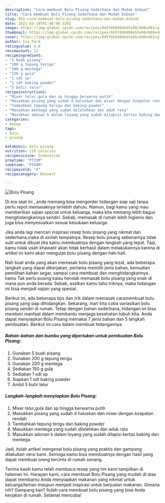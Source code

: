```yaml
---
description: "Cara membuat Bolu Pisang Sederhana dan Mudah Dibuat"
title: "Cara membuat Bolu Pisang Sederhana dan Mudah Dibuat"
slug: 952-cara-membuat-bolu-pisang-sederhana-dan-mudah-dibuat
date: 2021-03-10T01:40:00.320Z
image: https://img-global.cpcdn.com/recipes/8d5f6b0d0deb5e00/680x482cq70/bolu-pisang-foto-resep-utama.jpg
thumbnail: https://img-global.cpcdn.com/recipes/8d5f6b0d0deb5e00/680x482cq70/bolu-pisang-foto-resep-utama.jpg
cover: https://img-global.cpcdn.com/recipes/8d5f6b0d0deb5e00/680x482cq70/bolu-pisang-foto-resep-utama.jpg
author: Iva Ford
ratingvalue: 3.8
reviewcount: 12
recipeingredient:
- "5 buah pisang"
- "200 g tepung terigu"
- "200 g mentega"
- "150 g gula"
- "1 sdt sp"
- "1 sdt baking powder"
- "5 butir telur"
recipeinstructions:
- "Mixer telur,gula dan sp hingga berwarna putih"
- "Masukkan pisang yang sudah d haluskan dan mixer dengan kcepatan rendah"
- "Tambahkan tepung terigu dan baking powder"
- "Masukkan mentega yang sudah dilelehkan dan aduk rata"
- "Masukkan adonan k dalam loyang yang sudah dilapisi kertas baking dan mentega"
categories:
- Resep
tags:
- bolu
- pisang

katakunci: bolu pisang 
nutrition: 118 calories
recipecuisine: Indonesian
preptime: "PT33M"
cooktime: "PT49M"
recipeyield: "4"
recipecategory: Dessert

---
```



![Bolu Pisang](https://img-global.cpcdn.com/recipes/8d5f6b0d0deb5e00/680x482cq70/bolu-pisang-foto-resep-utama.jpg)

Di era  saat ini , anda memang bisa mengorder hidangan siap saji tanpa perlu repot memasaknya terlebih dahulu. Namun, bagi kamu yang mau memberikan sajian special untuk keluarga, maka kita memang lebih bagus menghidangkannya sendiri. Sebab, memasak di rumah lebih higienis dan juga bisa menyesuaikan sesuai kesukaan keluarga.

Jika anda lagi mencari inspirasi resep bolu pisang yang nikmat dan sederhana,maka di sinilah tempatnya. Resep bolu pisang  sebenarnya tidak sulit untuk dibuat jika kamu membuatnya dengan langkah yang tepat. Tapi, kamu tidak usah khawatir akan tidak berhasil dalam melakukannya 
karena di artikel ini kami akan mengulas bolu pisang dengan hati-hati.  



Nah buat anda yang akan memasak bolu pisang yang lezat, ada beberapa langkah yang dapat dikerjakan, pertama memilih jenis bahan, kemudian pemilihan bahan segar, sampai cara membuat dan menghidangkannya. kamu Tak perlu pusing kalau hendak memasak bolu pisang yang enak di mana pun anda berada. Sebab, asalkan kamu  tahu triknya, maka hidangan ini bisa menjadi sajian yang spesial.

Berikut ini, ada beberapa tips dan trik dalam memasak caramembuat bolu pisang yang siap dihidangkan. Sekarang, mari kita coba variasikan bolu pisang sendiri di rumah. Tetap dengan bahan sederhana, hidangan ini bisa memberi manfaat dalam membantu menjaga kesehatan tubuh kita. Anda dapat menyiapkan Bolu Pisang memakai 7 jenis bahan dan 5 langkah pembuatan. Berikut ini cara dalam membuat hidangannya.

<!--inarticleads1-->

##### Bahan-bahan dan bumbu yang diperlukan untuk pembuatan Bolu Pisang:

1. Gunakan 5 buah pisang
1. Gunakan 200 g tepung terigu
1. Gunakan 200 g mentega
1. Sediakan 150 g gula
1. Sediakan 1 sdt sp
1. Siapkan 1 sdt baking powder
1. Ambil 5 butir telur




<!--inarticleads2-->

##### Langkah-langkah menyiapkan Bolu Pisang:

1. Mixer telur,gula dan sp hingga berwarna putih
1. Masukkan pisang yang sudah d haluskan dan mixer dengan kcepatan rendah
1. Tambahkan tepung terigu dan baking powder
1. Masukkan mentega yang sudah dilelehkan dan aduk rata
1. Masukkan adonan k dalam loyang yang sudah dilapisi kertas baking dan mentega




Jadi, itulah artikel mengenai  bolu pisang  yang praktis dan gampang dilakukan versi kami. Semoga kamu bisa membuatnya dengan hasil yang dapat membuat oreng tercinta di rumah senang. 

Terima kasih kamu telah membaca resep yang tim kami tampilkan di halaman ini. Harapan kami, cara membuat  Bolu Pisang yang mudah di atas dapat membantu Anda menyiapkan makanan yang nikmat untuk keluarga/teman maupun menjadi inspirasi untuk berjualan makanan. Gimana nih? Gampang kan? Itulah cara membuat bolu pisang yang bisa Anda kerjakan di rumah. Selamat mencoba!

